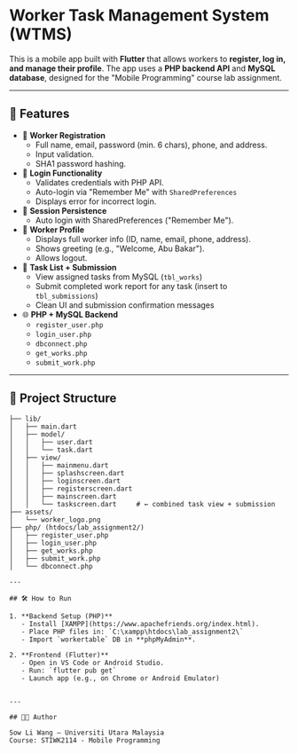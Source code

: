 # Worker Task Management System (WTMS)

This is a mobile app built with **Flutter** that allows workers to **register, log in, and manage their profile**. The app uses a **PHP backend API** and **MySQL database**, designed for the "Mobile Programming" course lab assignment.

---

## 📱 Features

- 🔐 **Worker Registration**
  - Full name, email, password (min. 6 chars), phone, and address.
  - Input validation.
  - SHA1 password hashing.
- 🔑 **Login Functionality**
  - Validates credentials with PHP API.
  - Auto-login via "Remember Me" with `SharedPreferences`
  - Displays error for incorrect login.
- 🔁 **Session Persistence**
  - Auto login with SharedPreferences ("Remember Me").
- 👤 **Worker Profile**
  - Displays full worker info (ID, name, email, phone, address).
  - Shows greeting (e.g., "Welcome, Abu Bakar").
  - Allows logout.
- 📝 **Task List + Submission**
  - View assigned tasks from MySQL (`tbl_works`)
  - Submit completed work report for any task (insert to `tbl_submissions`)
  - Clean UI and submission confirmation messages
- 🌐 **PHP + MySQL Backend**
  - `register_user.php`
  - `login_user.php`
  - `dbconnect.php`
  - `get_works.php`
  - `submit_work.php`
---

## 📂 Project Structure

```plaintext
├── lib/
│   ├── main.dart
│   ├── model/
│   │   ├── user.dart
│   │   └── task.dart
│   ├── view/
│   │   ├── mainmenu.dart
│   │   ├── splashscreen.dart
│   │   ├── loginscreen.dart
│   │   ├── registerscreen.dart
│   │   ├── mainscreen.dart
│   │   └── taskscreen.dart     # ← combined task view + submission
├── assets/
│   └── worker_logo.png
├── php/ (htdocs/lab_assignment2/)
│   ├── register_user.php
│   ├── login_user.php
│   ├── get_works.php
│   ├── submit_work.php
│   └── dbconnect.php

---

## 🛠 How to Run

1. **Backend Setup (PHP)**
   - Install [XAMPP](https://www.apachefriends.org/index.html).
   - Place PHP files in: `C:\xampp\htdocs\lab_assignment2\`
   - Import `workertable` DB in **phpMyAdmin**.

2. **Frontend (Flutter)**
   - Open in VS Code or Android Studio.
   - Run: `flutter pub get`
   - Launch app (e.g., on Chrome or Android Emulator)


---

## 👨‍💻 Author

Sow Li Wang – Universiti Utara Malaysia  
Course: STIWK2114 - Mobile Programming 


